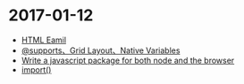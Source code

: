 # 2017-01-12
* [HTML Eamil](https://www.smashingmagazine.com/2017/01/introduction-building-sending-html-email-for-web-developers/)
* [@supports、Grid Layout、Native Variables](https://bitsofco.de/3-new-css-features-to-learn-in-2017/)
* [Write a javascript package for both node and the browser](https://nolanlawson.com/2017/01/09/how-to-write-a-javascript-package-for-both-node-and-the-browser/)
* [import()](http://www.2ality.com/2017/01/import-operator.html)
